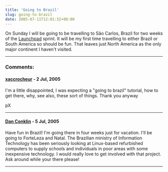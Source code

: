 ```yaml
---
title: 'Going to Brazil'
slug: going-to-brazil
date: 2005-07-11T12:01:52+08:00
---
```


On Sunday I will be going to be travelling to São Carlos, Brazil for two
weeks of the [Launchpad](https://launchpad.ubuntu.com/) sprint. It will
be my first time travelling to either Brazil or South America so should
be fun. That leaves just North America as the only major continent I
haven\'t visited.

---
### Comments:
#### [xaccrocheur](http://halluci.net) - <time datetime="2005-07-12 18:49:44">2 Jul, 2005</time>

I\'m a little disappointed, I was expecting a \"going to brazil\"
tutorial, how to get there, why, see also, these sort of things. Thank
you anyway

pX

---
#### [Dan Conklin](http://www.louddata.com) - <time datetime="2005-07-15 04:34:48">5 Jul, 2005</time>

Have fun in Brazil! I\'m going there in four weeks just for vacation.
I\'ll be going to ForteLeza and Natal. The Brazilian ministry of
Information Technology has been seriously looking at Linux-based
refurbished computers to supply schools and individuals in poor areas
with some inexpensive technology. I would really love to get involved
with that project. Ask around while your there please!

---
